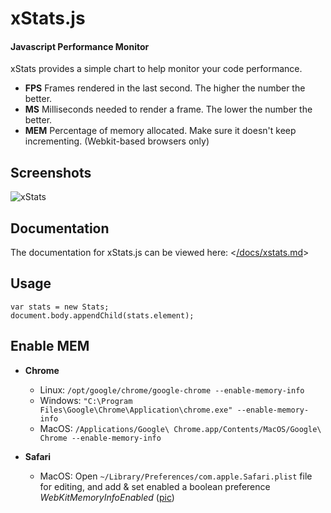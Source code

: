 # xStats.js
#### Javascript Performance Monitor ####

xStats provides a simple chart to help monitor your code performance.

* **FPS** Frames rendered in the last second. The higher the number the better.
* **MS** Milliseconds needed to render a frame. The lower the number the better.
* **MEM** Percentage of memory allocated. Make sure it doesn't keep incrementing. (Webkit-based browsers only)

## Screenshots

![xStats](/jdalton/xstats.js/raw/master/xstats.png)

## Documentation

The documentation for xStats.js can be viewed here: <[/docs/xstats.md](/jdalton/xstats.js/blob/master/docs/xstats.md#readme)>

## Usage

    var stats = new Stats;
    document.body.appendChild(stats.element);

## Enable MEM

* **Chrome**
  * Linux: `/opt/google/chrome/google-chrome --enable-memory-info`
  * Windows: `"C:\Program Files\Google\Chrome\Application\chrome.exe" --enable-memory-info`
  * MacOS: `/Applications/Google\ Chrome.app/Contents/MacOS/Google\ Chrome --enable-memory-info`

* **Safari**
  * MacOS: Open `~/Library/Preferences/com.apple.Safari.plist` file for editing, and add &
    set enabled a boolean preference *WebKitMemoryInfoEnabled* ([pic](http://mrdoob.github.com/stats.js/assets/safari_enablemem.png))
